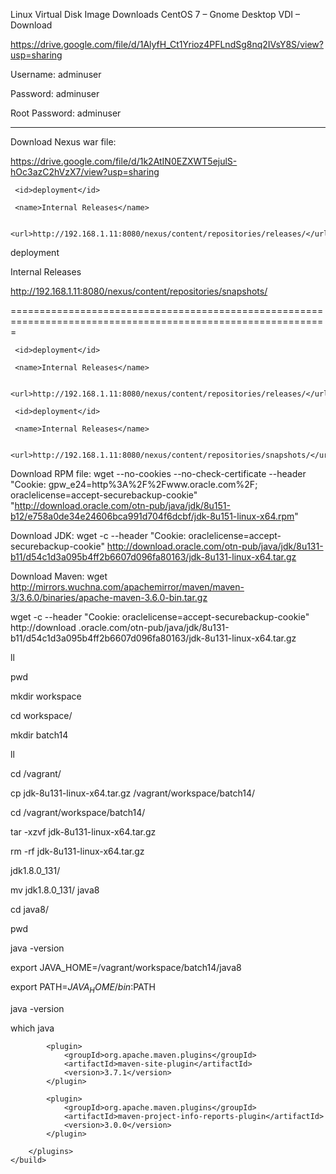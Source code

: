 Linux Virtual Disk Image Downloads
CentOS 7 – Gnome Desktop VDI – Download

https://drive.google.com/file/d/1AlyfH_Ct1Yrioz4PFLndSg8nq2IVsY8S/view?usp=sharing

Username: adminuser

Password: adminuser

Root Password: adminuser

-----------------------------------------------------------------------------------------

Download Nexus war file:

https://drive.google.com/file/d/1k2AtIN0EZXWT5ejulS-hOc3azC2hVzX7/view?usp=sharing



<distributionManagement>


  <repository>


     <id>deployment</id>
     
     <name>Internal Releases</name>
     
     <url>http://192.168.1.11:8080/nexus/content/repositories/releases/</url>


  </repository>  
  
  <snapshotRepository>
  
  <id>deployment</id>
     
  <name>Internal Releases</name>
     
  <url>http://192.168.1.11:8080/nexus/content/repositories/snapshots/</url>
  
  </snapshotRepository>
    
</distributionManagement>





=============================================================================================================

<distributionManagement>
  
  <repository>
  
     <id>deployment</id>
     
     <name>Internal Releases</name>
     
     <url>http://192.168.1.11:8080/nexus/content/repositories/releases/</url>
     
  </repository>  
  
  <snapshotRepository>
  
     <id>deployment</id>
     
     <name>Internal Releases</name>
     
     <url>http://192.168.1.11:8080/nexus/content/repositories/snapshots/</url>
     
  </snapshotRepository>
  
</distributionManagement>



Download RPM file:   wget --no-cookies --no-check-certificate --header "Cookie: gpw_e24=http%3A%2F%2Fwww.oracle.com%2F; oraclelicense=accept-securebackup-cookie" "http://download.oracle.com/otn-pub/java/jdk/8u151-b12/e758a0de34e24606bca991d704f6dcbf/jdk-8u151-linux-x64.rpm"


Download JDK:
wget -c --header "Cookie: oraclelicense=accept-securebackup-cookie" http://download.oracle.com/otn-pub/java/jdk/8u131-b11/d54c1d3a095b4ff2b6607d096fa80163/jdk-8u131-linux-x64.tar.gz


Download Maven:
wget http://mirrors.wuchna.com/apachemirror/maven/maven-3/3.6.0/binaries/apache-maven-3.6.0-bin.tar.gz


 wget -c --header "Cookie: oraclelicense=accept-securebackup-cookie" http://download
.oracle.com/otn-pub/java/jdk/8u131-b11/d54c1d3a095b4ff2b6607d096fa80163/jdk-8u131-linux-x64.tar.gz


   ll
    
   pwd
    
   mkdir workspace
   
   cd workspace/
   
   mkdir batch14
   
   ll
   
   cd /vagrant/
   
   cp jdk-8u131-linux-x64.tar.gz /vagrant/workspace/batch14/
   
   cd /vagrant/workspace/batch14/
   
   tar -xzvf jdk-8u131-linux-x64.tar.gz
     
   rm -rf jdk-8u131-linux-x64.tar.gz
   
   jdk1.8.0_131/
      
   mv jdk1.8.0_131/ java8
      
   cd java8/
      
   pwd
   
   java -version
   
   export JAVA_HOME=/vagrant/workspace/batch14/java8
   
   export PATH=$JAVA_HOME/bin:$PATH
   
   java -version
   
   which java
   
<build>
        <plugins>

            <plugin>
                <groupId>org.apache.maven.plugins</groupId>
                <artifactId>maven-site-plugin</artifactId>
                <version>3.7.1</version>
            </plugin>

            <plugin>
                <groupId>org.apache.maven.plugins</groupId>
                <artifactId>maven-project-info-reports-plugin</artifactId>
                <version>3.0.0</version>
            </plugin>

        </plugins>
    </build>

